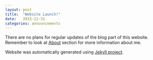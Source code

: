 ```yaml
---
layout: post
title:  "Website Launch!"
date:   2015-12-31
categories: announcements
---
```


There are no plans for regular updates of the blog part of this website.
Remember to look at [About] section for more information about me.

Website was automatically generated using [Jekyll project][jekyll].

[about]:	/about/
[jekyll]:   http://jekyllrb.com/
